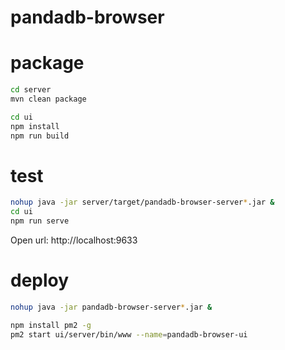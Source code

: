 # pandadb-browser

# package
```sh
cd server
mvn clean package

cd ui
npm install
npm run build
```
# test
```sh
nohup java -jar server/target/pandadb-browser-server*.jar &
cd ui
npm run serve
```
Open url: http://localhost:9633
# deploy
```sh
nohup java -jar pandadb-browser-server*.jar &

npm install pm2 -g
pm2 start ui/server/bin/www --name=pandadb-browser-ui
```
